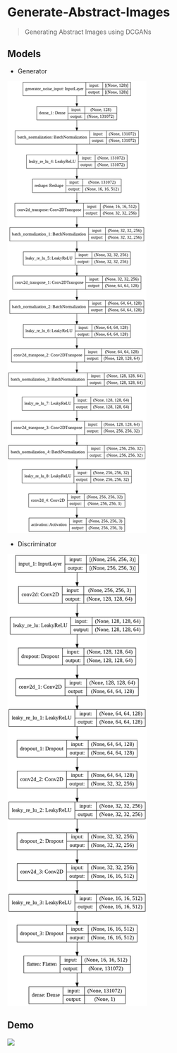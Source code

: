 # Generate-Abstract-Images

> Generating Abstract Images using DCGANs

## Models

* Generator
<img src="assets/generator.png">

* Discriminator
<img src="assets/discriminator.png">

## Demo
<img src="assets/demo.mp4">